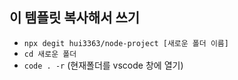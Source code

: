 
## 이 템플릿 복사해서 쓰기

- `npx degit hui3363/node-project [새로운 폴더 이름]`
- `cd 새로운 폴더`
- `code . -r` (현재폴더를 vscode 창에 열기)  
